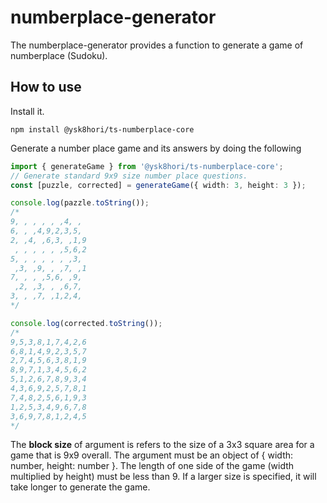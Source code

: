 # numberplace-generator

The numberplace-generator provides a function to generate a game of numberplace (Sudoku).

## How to use

Install it.

```cli
npm install @ysk8hori/ts-numberplace-core
```

Generate a number place game and its answers by doing the following

```typescript
import { generateGame } from '@ysk8hori/ts-numberplace-core';
// Generate standard 9x9 size number place questions.
const [puzzle, corrected] = generateGame({ width: 3, height: 3 });

console.log(pazzle.toString());
/*
9, , , , , ,4, , 
6, , ,4,9,2,3,5, 
2, ,4, ,6,3, ,1,9
 , , , , , ,5,6,2
5, , , , , , ,3, 
 ,3, ,9, , ,7, ,1
7, , , ,5,6, ,9, 
 ,2, ,3, , ,6,7, 
3, , ,7, ,1,2,4, 
*/

console.log(corrected.toString());
/*
9,5,3,8,1,7,4,2,6
6,8,1,4,9,2,3,5,7
2,7,4,5,6,3,8,1,9
8,9,7,1,3,4,5,6,2
5,1,2,6,7,8,9,3,4
4,3,6,9,2,5,7,8,1
7,4,8,2,5,6,1,9,3
1,2,5,3,4,9,6,7,8
3,6,9,7,8,1,2,4,5
*/
```

The **block size** of argument is refers to the size of a 3x3 square area for a game that is 9x9 overall. The argument must be an object of { width: number, height: number }.
The length of one side of the game (width multiplied by height) must be less than 9. If a larger size is specified, it will take longer to generate the game.
